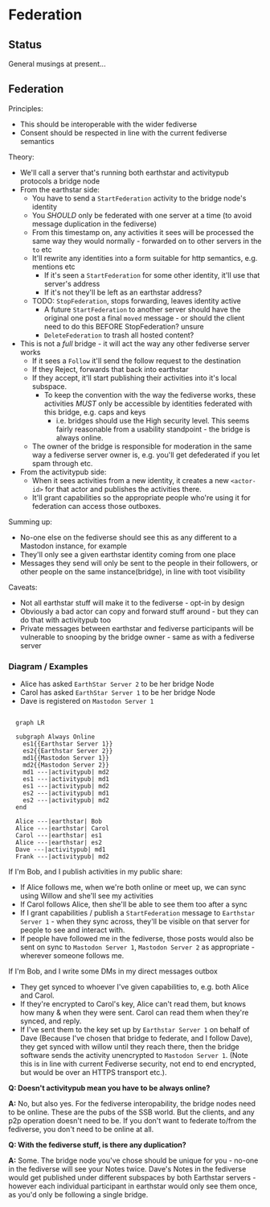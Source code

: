# Federation

## Status

General musings at present...

## Federation

Principles:
- This should be interoperable with the wider fediverse
- Consent should be respected in line with the current fediverse semantics

Theory:
- We'll call a server that's running both earthstar and activitypub protocols a bridge node
- From the earthstar side:
  - You have to send a `StartFederation` activity to the bridge node's identity
  - You _SHOULD_ only be federated with one server at a time (to avoid message duplication in the fediverse)
  - From this timestamp on, any activities it sees will be processed the same way they would normally - forwarded on to other servers in the `to` etc
  - It'll rewrite any identities into a form suitable for http semantics, e.g. mentions etc
    - If it's seen a `StartFederation` for some other identity, it'll use that server's address
    - If it's not they'll be left as an earthstar address?
  - TODO: `StopFederation`, stops forwarding, leaves identity active
    - A future `StartFederation` to another server should have the original one post a final `moved` message - or should the client need to do this BEFORE StopFederation? unsure
    - `DeleteFederation` to trash all hosted content?
- This is not a _full_ bridge - it will act the way any other fediverse server works
  - If it sees a `Follow` it'll send the follow request to the destination
  - If they Reject, forwards that back into earthstar
  - If they accept, it'll start publishing their activities into it's local subspace.
    - To keep the convention with the way the fediverse works, these activities _MUST_ only be accessible by identities federated with this bridge, e.g. caps and keys
      - i.e. bridges should use the High security level. This seems fairly reasonable from a usability standpoint - the bridge is always online.
  - The owner of the bridge is responsible for moderation in the same way a fediverse server owner is, e.g. you'll get defederated if you let spam through etc.
- From the activitypub side:
  - When it sees activities from a new identity, it creates a new `<actor-id>` for that actor and publishes the activities there.
  - It'll grant capabilities so the appropriate people who're using it for federation can access those outboxes.

Summing up:
- No-one else on the fediverse should see this as any different to a Mastodon instance, for example
- They'll only see a given earthstar identity coming from one place
- Messages they send will only be sent to the people in their followers, or other people on the same instance(bridge), in line with toot visibility

Caveats:
- Not all earthstar stuff will make it to the fediverse - opt-in by design
- Obviously a bad actor can copy and forward stuff around - but they can do that with activitypub too
- Private messages between earthstar and fediverse participants will be vulnerable to snooping by the bridge owner - same as with a fediverse server

### Diagram / Examples

- Alice has asked `EarthStar Server 2` to be her bridge Node
- Carol has asked `EarthStar Server 1` to be her bridge Node
- Dave is registered on `Mastodon Server 1`

```mermaid

  graph LR

  subgraph Always Online
    es1{{Earthstar Server 1}}
    es2{{Earthstar Server 2}}
    md1{{Mastodon Server 1}}
    md2{{Mastodon Server 2}}
    md1 ---|activitypub| md2
    es1 ---|activitypub| md1
    es1 ---|activitypub| md2
    es2 ---|activitypub| md1
    es2 ---|activitypub| md2
  end

  Alice ---|earthstar| Bob
  Alice ---|earthstar| Carol
  Carol ---|earthstar| es1
  Alice ---|earthstar| es2
  Dave ---|activitypub| md1
  Frank ---|activitypub| md2

```

If I'm Bob, and I publish activities in my public share:
- If Alice follows me, when we're both online or meet up, we can sync using Willow and she'll see my activities
- If Carol follows Alice, then she'll be able to see them too after a sync
- If I grant capabilities / publish a  `StartFederation` message to `Earthstar Server 1` - when they sync across, they'll be visible on that server for people to see and interact with.
- If people have followed me in the fediverse, those posts would also be sent on sync to `Mastodon Server 1`, `Mastodon Server 2` as appropriate - wherever someone follows me.

If I'm Bob, and I write some DMs in my direct messages outbox
- They get synced to whoever I've given capabilities to, e.g. both Alice and Carol.
- If they're encrypted to Carol's key, Alice can't read them, but knows how many & when they were sent. Carol can read them when they're synced, and reply.
- If I've sent them to the key set up by `Earthstar Server 1` on behalf of Dave (Because I've chosen that bridge to federate, and I follow Dave), they get synced with willow until they reach there, then the bridge software sends the activity unencrypted to `Mastodon Server 1`. (Note this is in line with current Fediverse security, not end to end encrypted, but would be over an HTTPS transport etc.).



**Q: Doesn't activitypub mean you have to be always online?**

**A:** No, but also yes. For the fediverse interopability, the bridge nodes need to be online. These are the pubs of the SSB world. But the clients, and any p2p operation doesn't need to be. If you don't want to federate to/from the fediverse, you don't need to be online at all.

**Q: With the fediverse stuff, is there any duplication?**

**A:** Some. The bridge node you've chose should be unique for you - no-one in the fediverse will see your Notes twice. Dave's Notes in the fediverse would get published under different subspaces by both Earthstar servers - however each individual participant in earthstar would only see them once, as you'd only be following a single bridge.
